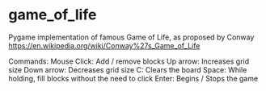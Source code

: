 # game_of_life
Pygame implementation of famous Game of Life, as proposed by Conway https://en.wikipedia.org/wiki/Conway%27s_Game_of_Life

Commands: 
Mouse Click: Add / remove blocks
Up arrow: Increases grid size
Down arrow: Decreases grid size
C: Clears the board
Space: While holding, fill blocks without the need to click
Enter: Begins / Stops the game
